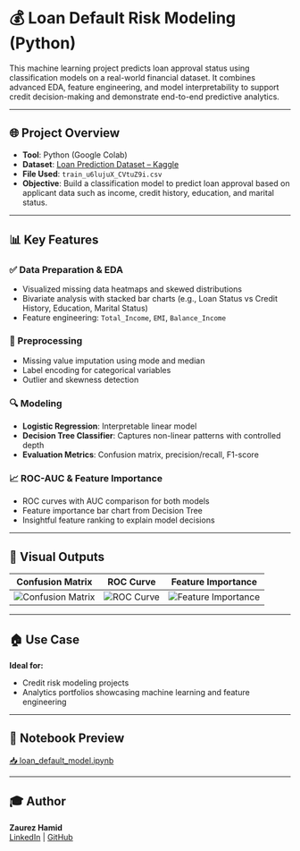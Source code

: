 
# 💰 Loan Default Risk Modeling (Python)

This machine learning project predicts loan approval status using classification models on a real-world financial dataset. It combines advanced EDA, feature engineering, and model interpretability to support credit decision-making and demonstrate end-to-end predictive analytics.

---

## 🌐 Project Overview
- **Tool**: Python (Google Colab)
- **Dataset**: [Loan Prediction Dataset – Kaggle](https://www.kaggle.com/datasets/ninzaami/loan-predication)
- **File Used**: `train_u6lujuX_CVtuZ9i.csv`
- **Objective**: Build a classification model to predict loan approval based on applicant data such as income, credit history, education, and marital status.

---

## 📊 Key Features

### ✅ Data Preparation & EDA
- Visualized missing data heatmaps and skewed distributions
- Bivariate analysis with stacked bar charts (e.g., Loan Status vs Credit History, Education, Marital Status)
- Feature engineering: `Total_Income`, `EMI`, `Balance_Income`

### 🧼 Preprocessing
- Missing value imputation using mode and median
- Label encoding for categorical variables
- Outlier and skewness detection

### 🔍 Modeling
- **Logistic Regression**: Interpretable linear model
- **Decision Tree Classifier**: Captures non-linear patterns with controlled depth
- **Evaluation Metrics**: Confusion matrix, precision/recall, F1-score

### 📈 ROC-AUC & Feature Importance
- ROC curves with AUC comparison for both models
- Feature importance bar chart from Decision Tree
- Insightful feature ranking to explain model decisions

---

## 🧩 Visual Outputs

| Confusion Matrix | ROC Curve | Feature Importance |
|------------------|-----------|---------------------|
| ![Confusion Matrix](https://github.com/Zaurezzh/Zaurez-Analytics-Portfolio/blob/main/Assets/confusion_matrix.png) | ![ROC Curve](https://github.com/Zaurezzh/Zaurez-Analytics-Portfolio/blob/main/Assets/roc_auc_curve.png) | ![Feature Importance](https://github.com/Zaurezzh/Zaurez-Analytics-Portfolio/blob/main/Assets/feature_importance.png) |

---

## 🏠 Use Case
**Ideal for:**
- Credit risk modeling projects
- Analytics portfolios showcasing machine learning and feature engineering


---

## 📄 Notebook Preview
[📥 loan_default_model.ipynb](https://github.com/Zaurezzh/Zaurez-Analytics-Portfolio/blob/main/Predictive_Modeling/Loan%20Default%20Risk%20Modeling/Loan_default.ipynb)

---

## 🎓 Author
**Zaurez Hamid**  
[LinkedIn](https://www.linkedin.com/in/zaurez-h/) | [GitHub](https://github.com/Zaurezzh)

